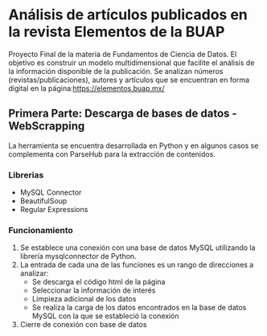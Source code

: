 # Análisis de artículos publicados en la revista Elementos de la BUAP

Proyecto Final de la materia de Fundamentos de Ciencia de Datos.
El objetivo es construir un modelo multidimensional que facilite el análisis de la información disponible de la publicación. Se analizan números (revistas/publicaciones), autores y artículos que se encuentran en forma digital en la página:https://elementos.buap.mx/

## Primera Parte: Descarga de bases de datos - WebScrapping
La herramienta se encuentra desarrollada en Python y en algunos casos se complementa con ParseHub para la extracción de contenidos.

### Librerias
<ul>
  <li>MySQL Connector</li>
  <li>BeautifulSoup</li>
  <li>Regular Expressions</li>
</ul>

### Funcionamiento
<ol>
  <li>Se establece una conexión con una base de datos MySQL utilizando la librería mysqlconnector de Python.</li>
  <li>La entrada de cada una de las funciones es un rango de direcciones a analizar:
      <ul>
        <li>Se descarga el código html de la página</li>
        <li>Seleccionar la información de interés</li>
        <li>Limpieza adicional de los datos</li>
        <li>Se realiza la carga de los datos encontrados en la base de datos MySQL con la que se estableció la conexión</li>
      </ul>
    </li>
  <li>Cierre de conexión con base de datos</li>
</ol>

